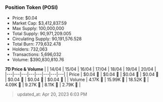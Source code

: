 
  ### Position Token (POSI)
  - Price: $0.04
  - Market Cap: $3,412,837.59
  - Max Supply: 100,000,000
  - Total Supply: 90,971,209.005
  - Circulating Supply: 90,191,576.528
  - Total Burn: 779,632.478
  - Holders: 732,063
  - Transactions: 5,696,032
  - Volume: $390,830,810.76

  **7D Price & Volume**
  | | 14&#x2F;04 | 15&#x2F;04 | 16&#x2F;04 | 17&#x2F;04 | 18&#x2F;04 | 19&#x2F;04 | 20&#x2F;04 |
  |---|---|---|---|---|---|---|---|
  | Price | $0.04 🚀 | $0.04 🚀 | $0.04 🔻 | $0.04 🔻 | $0.04 🔻 | $0.04 🔻 | $0.04 🔻 |
  | Volume | 4.17K 🔻 | 15.99K 🚀 | 18.52K 🚀 | 4.09K 🔻 | 9.27K 🚀 | 8.11K 🔻 | 2.79K 🔻 |

  > updated_at: Apr 20, 2023 6:03 PM
